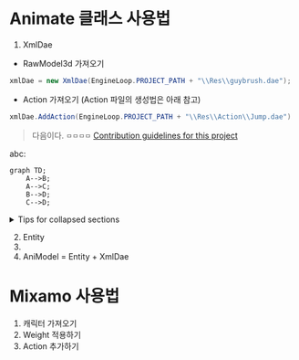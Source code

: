 # Animate 클래스 사용법
1. XmlDae 
  - RawModel3d 가져오기
```c#
xmlDae = new XmlDae(EngineLoop.PROJECT_PATH + "\\Res\\guybrush.dae");
```
  - Action 가져오기 (Action 파일의 생성법은 아래 참고)
```c#
xmlDae.AddAction(EngineLoop.PROJECT_PATH + "\\Res\\Action\\Jump.dae")
```
> 다음이다.
`ㅁㅁㅁㅁ`
> [Contribution guidelines for this project](docs/CONTRIBUTING.md)

abc:
```mermaid
graph TD;
    A-->B;
    A-->C;
    B-->D;
    C-->D;
```
<details>

<summary>Tips for collapsed sections</summary>

### You can add a header

You can add text within a collapsed section. 

You can add an image or a code block, too.

```ruby
   puts "Hello World"
```

</details>

2. Entity
3. 
4. AniModel = Entity + XmlDae

# Mixamo 사용법
1. 캐릭터 가져오기
2. Weight 적용하기
3. Action 추가하기
